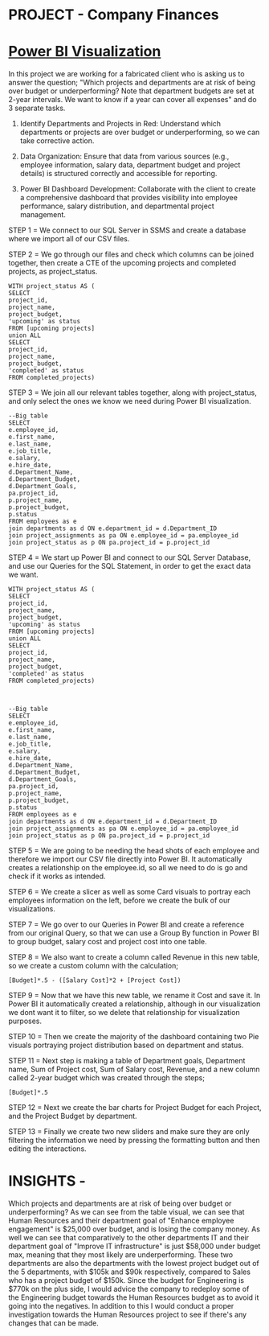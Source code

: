 # PROJECT - Company Finances

# [Power BI Visualization](https://app.powerbi.com/Redirect?action=OpenReport&appId=eeaeff4c-a31f-428b-b715-94f43b4b6255&reportObjectId=f182c83b-cd96-4a76-91ab-a67004188886&ctid=d05bc23a-4bdc-426f-b7f9-fede45cfbd56&reportPage=89cab110b6d868201da1&pbi_source=appShareLink&portalSessionId=924aa473-1ee2-4b98-bdaa-3b3f11e3611f)

In this project we are working for a fabricated client who is asking us to answer the question; "Which projects and departments are at risk of being over budget or underperforming? Note that department budgets are set at 2-year intervals. We want to know if a year can cover all expenses" and do 3 separate tasks. 

1. Identify Departments and Projects in Red: Understand which departments or projects are over budget or underperforming, so we can take corrective action.

2. Data Organization: Ensure that data from various sources (e.g., employee information, salary data, department budget and project details) is structured correctly and accessible for reporting.

3. Power BI Dashboard Development: Collaborate with the client to create a comprehensive dashboard that provides visibility into employee performance, salary distribution, and departmental project management. 

STEP 1 = We connect to our SQL Server in SSMS and create a database where we import all of our CSV files. 

STEP 2 = We go through our files and check which columns can be joined together, then create a CTE of the upcoming projects and completed projects, as project_status.

	WITH project_status AS (
	SELECT 
	project_id,
	project_name,
	project_budget,
	'upcoming' as status
	FROM [upcoming projects]
	union ALL
	SELECT 
	project_id,
	project_name,
	project_budget,
	'completed' as status
	FROM completed_projects)


STEP 3 = We join all our relevant tables together, along with project_status, and only select the ones we know we need during Power BI visualization. 

	--Big table
	SELECT 
	e.employee_id, 
	e.first_name, 
	e.last_name,
	e.job_title,
	e.salary,
	e.hire_date,
	d.Department_Name,
	d.Department_Budget,
	d.Department_Goals,
	pa.project_id,
	p.project_name,
	p.project_budget,
	p.status
	FROM employees as e
	join departments as d ON e.department_id = d.Department_ID
	join project_assignments as pa ON e.employee_id = pa.employee_id
	join project_status as p ON pa.project_id = p.project_id


STEP 4 = We start up Power BI and connect to our SQL Server Database, and use our Queries for the SQL Statement, in order to get the exact data we want. 

	WITH project_status AS (
	SELECT 
	project_id,
	project_name,
	project_budget,
	'upcoming' as status
	FROM [upcoming projects]
	union ALL
	SELECT 
	project_id,
	project_name,
	project_budget,
	'completed' as status
	FROM completed_projects)



	--Big table
	SELECT 
	e.employee_id, 
	e.first_name, 
	e.last_name,
	e.job_title,
	e.salary,
	e.hire_date,
	d.Department_Name,
	d.Department_Budget,
	d.Department_Goals,
	pa.project_id,
	p.project_name,
	p.project_budget,
	p.status
	FROM employees as e
	join departments as d ON e.department_id = d.Department_ID
	join project_assignments as pa ON e.employee_id = pa.employee_id
	join project_status as p ON pa.project_id = p.project_id

STEP 5 = We are going to be needing the head shots of each employee and therefore we import our CSV file directly into Power BI. It automatically creates a relationship on the employee.id, so all we need to do is go and check if it works as intended. 

STEP 6 = We create a slicer as well as some Card visuals to portray each employees information on the left, before we create the bulk of our visualizations.

STEP 7 = We go over to our Queries in Power BI and create a reference from our original Query, so that we can use a Group By function in Power BI to group budget, salary cost and project cost into one table. 

STEP 8 = We also want to create a column called Revenue in this new table, so we create a custom column with the calculation; 

	[Budget]*.5 - ([Salary Cost]*2 + [Project Cost])

STEP 9 = Now that we have this new table, we rename it Cost and save it. In Power BI it automatically created a relationship, although in our visualization we dont want it to filter, so we delete that relationship for visualization purposes. 

STEP 10 = Then we create the majority of the dashboard containing two Pie visuals portraying project distribution based on department and status. 

STEP 11 = Next step is making a table of Department goals, Department name, Sum of Project cost, Sum of Salary cost, Revenue, and a new column called 2-year budget which was created through the steps;

	[Budget]*.5

STEP 12 = Next we create the bar charts for Project Budget for each Project, and the Project Budget by department. 

STEP 13 = Finally we create two new sliders and make sure they are only filtering the information we need by pressing the formatting button and then editing the interactions. 


# INSIGHTS - 

Which projects and departments are at risk of being over budget or underperforming? As we can see from the table visual, we can see that Human Resources and their department goal of "Enhance employee engagement" is $25,000 over budget, and is losing the company money. As well we can see that comparatively to the other departments IT and their department goal of "Improve IT infrastructure" is just $58,000 under budget max, meaning that they most likely are underperforming. These two departments are also the departments with the lowest project budget out of the 5 departments, with $105k and $90k respectively, compared to Sales who has a project budget of $150k. Since the budget for Engineering is $770k on the plus side, I would advice the company to redeploy some of the Engineering budget towards the Human Resources budget as to avoid it going into the negatives. In addition to this I would conduct a proper investigation towards the Human Resources project to see if there's any changes that can be made. 
